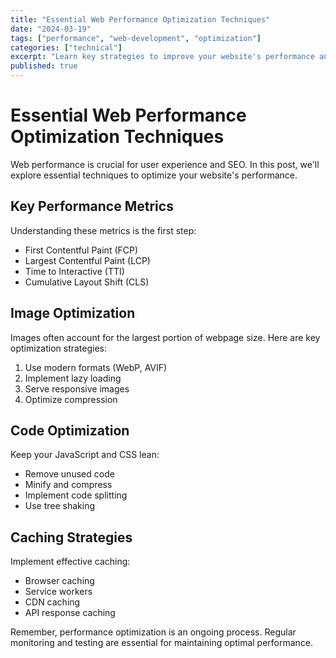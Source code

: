 ```yaml
---
title: "Essential Web Performance Optimization Techniques"
date: "2024-03-19"
tags: ["performance", "web-development", "optimization"]
categories: ["technical"]
excerpt: "Learn key strategies to improve your website's performance and user experience"
published: true
---
```


# Essential Web Performance Optimization Techniques

Web performance is crucial for user experience and SEO. In this post, we'll explore essential techniques to optimize your website's performance.

## Key Performance Metrics

Understanding these metrics is the first step:
- First Contentful Paint (FCP)
- Largest Contentful Paint (LCP)
- Time to Interactive (TTI)
- Cumulative Layout Shift (CLS)

## Image Optimization

Images often account for the largest portion of webpage size. Here are key optimization strategies:

1. Use modern formats (WebP, AVIF)
2. Implement lazy loading
3. Serve responsive images
4. Optimize compression

## Code Optimization

Keep your JavaScript and CSS lean:

- Remove unused code
- Minify and compress
- Implement code splitting
- Use tree shaking

## Caching Strategies

Implement effective caching:
- Browser caching
- Service workers
- CDN caching
- API response caching

Remember, performance optimization is an ongoing process. Regular monitoring and testing are essential for maintaining optimal performance. 